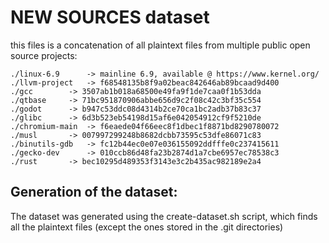 # NEW SOURCES dataset

this files is a concatenation of all plaintext files from multiple public open source projects:

```
./linux-6.9      -> mainline 6.9, available @ https://www.kernel.org/
./llvm-project 	 -> f68548135b8f9a02beac842646ab89bcaad9d400
./gcc 	 	 -> 3507ab1b018a68500e49fa9f1de7caa0f1b53dda
./qtbase 	 -> 71bc951870906abbe656d9c2f08c42c3bf35c554
./godot 	 -> b947c53ddc08d4314b2ce70ca1bc2adb37b83c37
./glibc 	 -> 6d3b523eb54198d15af6e042054912cf9f5210de
./chromium-main  -> f6eaede04f66eec8f1dbec1f8871bd8290780072
./musl 	 	 -> 007997299248b8682dcbb73595c53dfe86071c83
./binutils-gdb 	 -> fc12b44ec0e07e036155092ddfffe0c237415611
./gecko-dev 	 -> 010ccb86d48fa23b2874d1a7cbe6957ec78538c3
./rust 	 	 -> bec10295d489353f3143e3c2b435ac982189e2a4
```

## Generation of the dataset:
The dataset was generated using the create-dataset.sh script, which finds all the plaintext files (except the ones stored in the .git directories)
